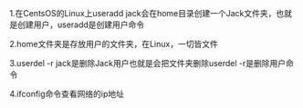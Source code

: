 1.在CentsOS的Linux上useradd jack会在home目录创建一个Jack文件夹，也就是创建用户，useradd是创建用户命令

2.home文件夹是存放用户的文件夹，在Linux，一切皆文件

3.userdel -r jack是删除Jack用户也就是会把文件夹删除userdel -r是删除用户命令

4.ifconfig命令查看网络的ip地址